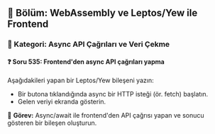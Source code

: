 ## 📘 Bölüm: WebAssembly ve Leptos/Yew ile Frontend
### 🔹 Kategori: Async API Çağrıları ve Veri Çekme
#### ❓ Soru 535: Frontend'den async API çağrıları yapma

Aşağıdakileri yapan bir Leptos/Yew bileşeni yazın:

- Bir butona tıklandığında async bir HTTP isteği (ör. fetch) başlatın.
- Gelen veriyi ekranda gösterin.

🔧 **Görev:** Async/await ile frontend'den API çağrısı yapan ve sonucu gösteren bir bileşen oluşturun.
